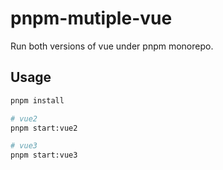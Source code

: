 # pnpm-mutiple-vue

Run both versions of vue under pnpm monorepo.

## Usage

```sh
pnpm install

# vue2
pnpm start:vue2

# vue3
pnpm start:vue3
```
